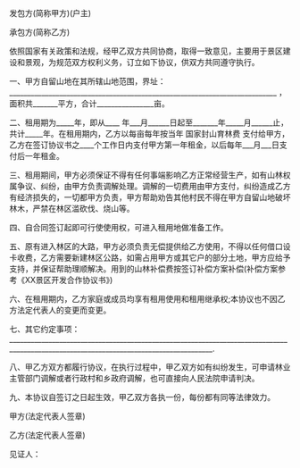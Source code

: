 
 


发包方(简称甲方)(户主)


承包方(简称乙方)


依照国家有关政策和法规，经甲乙双方共同协商，取得一致意见，主要用于景区建设和景观，为规范双方权利义务，订立如下协议，供双方共同遵守执行。


一、甲方自留山地在其所辖山地范围，界址：___________________________________________________________________________ ，面积共_______平方，合计________________亩。


二、租用期为_____年，即从____ 年___月______日起至_______年_____月______止，共计_____年。在租用期内，乙方以每亩每年按当年 国家封山育林费 支付给甲方，乙方在签订协议书之____个工作日内支付甲方第一年租金，以后每年___月___日支付后一年租金。


三、租用期间，甲方必须保证不得有任何事端影响乙方正常经营生产，如有山林权属争议、纠纷，由甲方负责调解处理。调解的一切费用由甲方支付，纠纷造成乙方有经济损失的，一切都甲方负责，甲方帮助劝告其他村民不得在甲方自留山地破坏林木，严禁在林区滥砍伐、烧山等。


四、自合同签订起即可行使使用权，可进入租用地做准备工作。


五、原有进入林区的大路，甲方必须负责无偿提供给乙方使用，不得以任何借口设卡收费，乙方需要新建林区公路，如需占用甲方或其它户的部分土地，甲方应给予支持，并保证帮助理顺解决。用到的山林补偿费按签订补偿方案补偿(补偿方案参考《XX景区开发合作协议书》)


六、在租用期内，乙方家庭或成员均享有租用使用和租用继承权;本协议也不因乙方法定代表人的变更而变更。


七、其它约定事项：_______________________________________________________________________________________________________________________________________.


八、甲乙方双方都履行协议，在执行过程中，甲乙双方如有纠纷发生，可申请林业主管部门调解或者行政村和乡政府调解，也可直接向人民法院申请判决。


九、本协议自签订之日起生效，甲乙双方各执一份，每份都有同等法律效力。


甲方(法定代表人签章)


乙方(法定代表人签章)


见证人：
 


 

 
 
 
 
 
  


  
 

  


  


  
 
 
 
 

